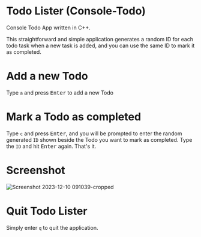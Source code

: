 # Todo Lister (Console-Todo)
Console Todo App written in C++. 

This straightforward and simple application generates a random ID for each todo task when a new task is added, and you can use the same ID to mark it as completed.
# Add a new Todo
Type `a` and press <kbd>Enter</kbd> to add a new Todo
# Mark a Todo as completed
Type `c` and press <kbd>Enter</kbd>, and you will be prompted to enter the random generated `ID` shown beside the Todo you want to mark as completed. Type the `ID` and hit <kbd>Enter</kbd> again. That's it.
# Screenshot
![Screenshot 2023-12-10 091039-cropped](https://github.com/anonlegionoke/Console-Todo/assets/127176580/2f10f7f3-9e2f-4e72-9f09-eaec1f52fc48)
# Quit Todo Lister
Simply enter `q` to quit the application.
